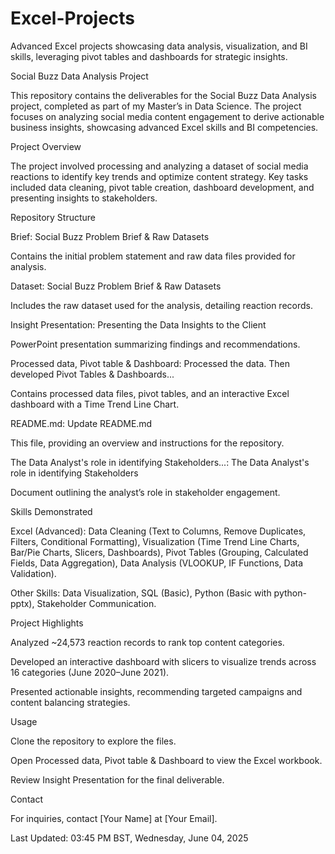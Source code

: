 # Excel-Projects

Advanced Excel projects showcasing data analysis, visualization, and BI skills, leveraging pivot tables and dashboards for strategic insights.

Social Buzz Data Analysis Project

This repository contains the deliverables for the Social Buzz Data Analysis project, completed as part of my Master’s in Data Science. The project focuses on analyzing social media content engagement to derive actionable business insights, showcasing advanced Excel skills and BI competencies.

Project Overview

The project involved processing and analyzing a dataset of social media reactions to identify key trends and optimize content strategy. Key tasks included data cleaning, pivot table creation, dashboard development, and presenting insights to stakeholders.

Repository Structure





Brief: Social Buzz Problem Brief & Raw Datasets





Contains the initial problem statement and raw data files provided for analysis.



Dataset: Social Buzz Problem Brief & Raw Datasets





Includes the raw dataset used for the analysis, detailing reaction records.



Insight Presentation: Presenting the Data Insights to the Client





PowerPoint presentation summarizing findings and recommendations.



Processed data, Pivot table & Dashboard: Processed the data. Then developed Pivot Tables & Dashboards...





Contains processed data files, pivot tables, and an interactive Excel dashboard with a Time Trend Line Chart.



README.md: Update README.md





This file, providing an overview and instructions for the repository.



The Data Analyst's role in identifying Stakeholders...: The Data Analyst's role in identifying Stakeholders





Document outlining the analyst’s role in stakeholder engagement.

Skills Demonstrated





Excel (Advanced): Data Cleaning (Text to Columns, Remove Duplicates, Filters, Conditional Formatting), Visualization (Time Trend Line Charts, Bar/Pie Charts, Slicers, Dashboards), Pivot Tables (Grouping, Calculated Fields, Data Aggregation), Data Analysis (VLOOKUP, IF Functions, Data Validation).



Other Skills: Data Visualization, SQL (Basic), Python (Basic with python-pptx), Stakeholder Communication.

Project Highlights





Analyzed ~24,573 reaction records to rank top content categories.



Developed an interactive dashboard with slicers to visualize trends across 16 categories (June 2020–June 2021).



Presented actionable insights, recommending targeted campaigns and content balancing strategies.

Usage





Clone the repository to explore the files.



Open Processed data, Pivot table & Dashboard to view the Excel workbook.



Review Insight Presentation for the final deliverable.

Contact

For inquiries, contact [Your Name] at [Your Email].

Last Updated: 03:45 PM BST, Wednesday, June 04, 2025
